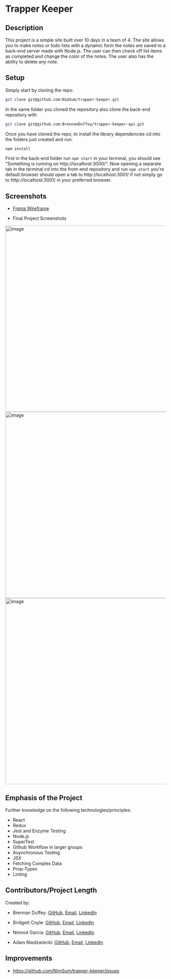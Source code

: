 # Trapper Keeper

## Description

This project is a simple site built over 10 days in a team of 4. The site allows you to make notes or todo lists with a dynamic form the notes are saved to a back-end server made with Node.js. The user can then check off list items as completed and change the color of the notes. The user also has the ability to delete any note.

## Setup

Simply start by cloning the repo:

```bash
git clone git@github.com:NimSum/trapper-keeper.git
```

In the same folder you cloned the repository also clone the back-end repository with 

```bash
git clone git@github.com:BrennanDuffey/trapper-keeper-api.git
```

Once you have cloned the repo, to install the library dependencies cd into the folders just created and run:

```bash
npm install
```

First in the back-end folder run `npm start` in your terminal, you should see "Something is running on http://localhost:3000/".  Now opening a separate tab in the terminal cd into the front-end repository and run `npm start` you're default browser should open a tab to http://localhost:3001/ if not simply go to http://localhost:3001/ in your preferred browser.

## Screenshots

  - <a href="https://www.figma.com/file/U6GeWtdSvzxAjGIRLYceXMnD/TrapperKeeper?node-id=0%3A1">Figma Wireframe</a>

  - Final Project Screenshots
  
<img width="583" alt="image" src="https://i.postimg.cc/wBt6b0f0/localhost-3002-2.png">
<img width="583" alt="image" src="https://i.postimg.cc/BQwkwsrf/localhost-3002-3.png">
<img width="583" alt="image" src="https://i.postimg.cc/t4YD1xvL/localhost-3002-1.png">



## Emphasis of the Project

Further knowledge on the following technologies/principles:

- React
- Redux
- Jest and Enzyme Testing
- Node.js
- SuperTest
- Github Workflow in larger groups
- Asynchronous Testing
- JSX
- Fetching Complex Data
- Prop-Types
- Linting


## Contributors/Project Length

Created by:
- Brennan Duffey: [GitHub](https://github.com/BrennanDuffey),
                [Email](mailto:BrennanDuffey@gmail.com),
                [LinkedIn](https://www.linkedin.com/in/brennan-duffey-8a387182/)

- Bridgett Coyle: [GitHub](https://github.com/B-Coyle), 
                [Email](mailto:bacoyle0409@gmail.com),
                [LinkedIn](https://www.linkedin.com/in/bridgett-coyle-6640bb54/)
                
- Nimrod Garcia: [GitHub](https://github.com/NimSum), 
                [Email](mailto:nimm.garcia@gmail.com),
                [LinkedIn](https://www.linkedin.com/in/justinpyktel/)
                
- Adam Niedzwiecki: [GitHub](https://github.com/SiimonStark), 
                [Email](mailto:AdamN8142@gmail.com),
                [LinkedIn](https://www.linkedin.com/in/justinpyktel/)


## Improvements

- https://github.com/NimSum/trapper-keeper/issues
